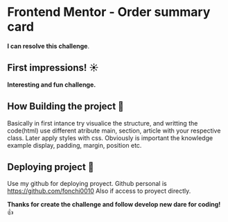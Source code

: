 # Frontend Mentor - Order summary card

**I can resolve this challenge**.

## First impressions! ☀️ 

**Interesting and fun challenge.**

## How Building the project 🤔

Basically in first intance try visualice the structure, and writting the code(html) use different atribute main, section, article with your respective class. Later apply styles with css. 
Obviously is important the knowledge example display, padding, margin, position etc.

## Deploying project 🚀

Use my github for deploying proyect.
Github personal is https://github.com/fonchi0010
Also if access to proyect directly. 

**Thanks for create the challenge and follow develop new dare for coding!** 👍

